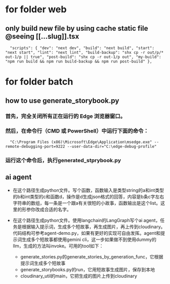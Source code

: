 # for folder web
## only build new file by using cache static file @seeing [[...slug]].tsx
`	"scripts": {
		"dev": "next dev",
		"build": "next build",
		"start": "next start",
		"lint": "next lint",
		"build-backup": "shx cp -r out/p/* out-1/p || true",
		"post-build": "shx cp -r out-1/p out",
		"my-build": "npm run build && npm run build-backup && npm run post-build"
	}, `

# for folder batch

## how to use generate_storybook.py

### 首先，完全关闭所有正在运行的 Edge 浏览器窗口。

### 然后，在命令行（CMD 或 PowerShell）中运行下面的命令：
`   "C:\Program Files (x86)\Microsoft\Edge\Application\msedge.exe" --remote-debugging-port=9222 --user-data-dir="C:\edge-debug-profile"  `

### 运行这个命令后，执行generated_stprybook.py


## ai agent
- 在这个路径生成python文件。写个函数，函数输入是类型string的a和int类型的b和int类型的c和函数d，操作是d生成json格式的回答，内容是b条c字左右字符串的数组，每一条是一个跟a有关很短的小故事，函数输出是这个list。这里的形参你改成合适的名字。 

- 在这个路径生成python文件。使用langchain的LangGraph写个ai agent，任务是根据输入提示词，生成多个短故事，再生成图片，再上传到cloudinary。代码结构可参考agent-demo.py，如果有更好的实现可自由发挥。agent和提示词生成多个短故事都使用gemini cli，这一步如果做不到使用dummy的llm，生成的方法叫invoke。可用的tool如下：
    - generate_stories.py的generate_stories_by_generation_func，它根据提示词生成多个短故事
    - generate_storybooks.py的run，它用短故事生成图片，保存到本地
    - cloudinary_util的main，它把生成的图片上传到cloudinary
    